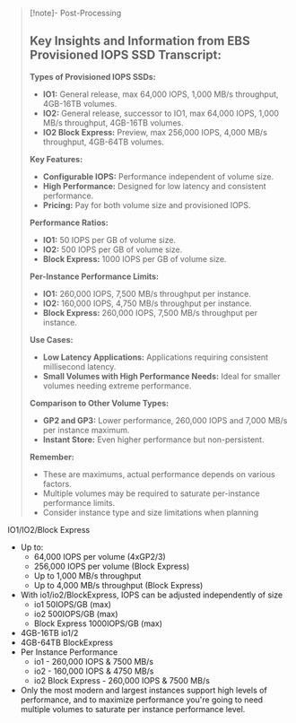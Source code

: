 
>[!note]- Post-Processing
>## Key Insights and Information from EBS Provisioned IOPS SSD Transcript:
>
>**Types of Provisioned IOPS SSDs:**
>
>* **IO1:** General release, max 64,000 IOPS, 1,000 MB/s throughput, 4GB-16TB volumes.
>* **IO2:** General release, successor to IO1, max 64,000 IOPS, 1,000 MB/s throughput, 4GB-16TB volumes.
>* **IO2 Block Express:** Preview, max 256,000 IOPS, 4,000 MB/s throughput, 4GB-64TB volumes.
>
>**Key Features:**
>
>* **Configurable IOPS:** Performance independent of volume size.
>* **High Performance:** Designed for low latency and consistent performance.
>* **Pricing:** Pay for both volume size and provisioned IOPS.
>
>**Performance Ratios:**
>
>* **IO1:** 50 IOPS per GB of volume size.
>* **IO2:** 500 IOPS per GB of volume size.
>* **Block Express:** 1000 IOPS per GB of volume size.
>
>**Per-Instance Performance Limits:**
>
>* **IO1:** 260,000 IOPS, 7,500 MB/s throughput per instance.
>* **IO2:** 160,000 IOPS, 4,750 MB/s throughput per instance.
>* **Block Express:** 260,000 IOPS, 7,500 MB/s throughput per instance.
>
>**Use Cases:**
>
>* **Low Latency Applications:** Applications requiring consistent millisecond latency.
>* **Small Volumes with High Performance Needs:** Ideal for smaller volumes needing extreme performance.
>
>**Comparison to Other Volume Types:**
>
>* **GP2 and GP3:** Lower performance, 260,000 IOPS and 7,000 MB/s per instance maximum.
>* **Instant Store:** Even higher performance but non-persistent.
>
>**Remember:**
>
>*  These are maximums, actual performance depends on various factors.
>*  Multiple volumes may be required to saturate per-instance performance limits.
>*  Consider instance type and size limitations when planning

IO1/IO2/Block Express
- Up to:
	- 64,000 IOPS per volume (4xGP2/3)
	- 256,000 IOPS per volume (Block Express)
	- Up to 1,000 MB/s throughput
	- Up to 4,000 MB/s throughput (Block Express)
- With io1/io2/BlockExpress, IOPS can be adjusted independently of size
	- io1 50IOPS/GB (max)
	- io2 500IOPS/GB (max)
	- Block Express 1000IOPS/GB (max)
- 4GB-16TB io1/2
- 4GB-64TB BlockExpress
- Per Instance Performance
	- io1 - 260,000 IOPS & 7500 MB/s
	- io2 - 160,000 IOPS & 4750 MB/s
	- io2 Block Express - 260,000 IOPS & 7500 MB/s
- Only the most modern and largest instances support high levels of performance, and to maximize performance you're going to need multiple volumes to saturate per instance performance level.